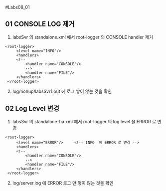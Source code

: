 #Labs08_01
## 01 CONSOLE LOG 제거 
1) labsSvr 의 standalone.xml 에서 root-logger 의 CONSOLE handler 제거

```
<root-logger>
     <level name="INFO"/>
     <handlers>
     <!--
         <handler name="CONSOLE"/>
         -->
         <handler name="FILE"/>
     </handlers>
 </root-logger>

```

2) log/nohup/labsSvr1.out 에 로그 쌓이 않는 것을 확인 

## 02 Log Level 변경

1) labsSvr 의 standalone-ha.xml 에서 root-logger 의 log level 을 ERROR 로 변경 

```
<root-logger>
     <level name="ERROR"/>     <!-- INFO  에 ERROR 로 변경 -->
     <handlers>
     <!--
         <handler name="CONSOLE"/>
         -->
         <handler name="FILE"/>
     </handlers>
 </root-logger>

```

2) log/server.log 에 ERROR 로그 만 쌓이 않는 것을 확인 

